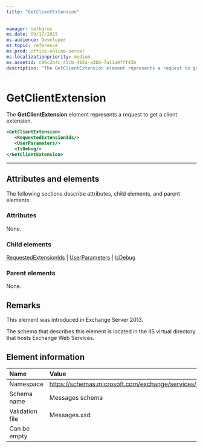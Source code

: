 ```yaml
---
title: "GetClientExtension"
 
 
manager: sethgros
ms.date: 09/17/2015
ms.audience: Developer
ms.topic: reference
ms.prod: office-online-server
ms.localizationpriority: medium
ms.assetid: c96c2b4c-45cb-482a-a3bb-7a11a0fff43b
description: "The GetClientExtension element represents a request to get a client extension."
---
```


# GetClientExtension

The **GetClientExtension** element represents a request to get a client extension. 
  
```XML
<GetClientExtension>
   <RequestedExtensionIds/>
   <UserParameters/>
   <IsDebug/>
</GetClientExtension>
```

 ****
## Attributes and elements

The following sections describe attributes, child elements, and parent elements.
  
### Attributes

None.
  
### Child elements

[RequestedExtensionIds](requestedextensionids.md) | [UserParameters](userparameters.md) | [IsDebug](isdebug.md)
  
### Parent elements

None.
  
## Remarks

This element was introduced in Exchange Server 2013.
  
The schema that describes this element is located in the IIS virtual directory that hosts Exchange Web Services.
  
## Element information

|**Name**|**Value**|
|:-----|:-----|
|Namespace  <br/> |https://schemas.microsoft.com/exchange/services/2006/messages  <br/> |
|Schema name  <br/> |Messages schema  <br/> |
|Validation file  <br/> |Messages.xsd  <br/> |
|Can be empty  <br/> ||
   


